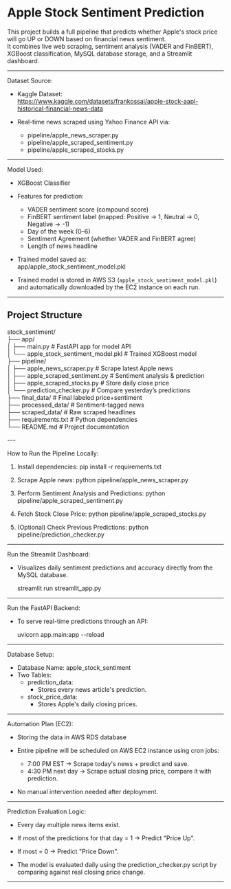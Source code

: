 # Apple Stock Sentiment Prediction 

This project builds a full pipeline that predicts whether Apple's stock price will go UP or DOWN based on financial news sentiment.  
It combines live web scraping, sentiment analysis (VADER and FinBERT), XGBoost classification, MySQL database storage, and a Streamlit dashboard.

---

 Dataset Source:

- Kaggle Dataset:  
  https://www.kaggle.com/datasets/frankossai/apple-stock-aapl-historical-financial-news-data

- Real-time news scraped using Yahoo Finance API via:
  - pipeline/apple_news_scraper.py
  - pipeline/apple_scraped_sentiment.py
  - pipeline/apple_scraped_stocks.py

---

 Model Used:

- XGBoost Classifier
- Features for prediction:
  - VADER sentiment score (compound score)
  - FinBERT sentiment label (mapped: Positive → 1, Neutral → 0, Negative → -1)
  - Day of the week (0–6)
  - Sentiment Agreement (whether VADER and FinBERT agree)
  - Length of news headline

- Trained model saved as:  
  app/apple_stock_sentiment_model.pkl
- Trained model is stored in AWS S3 (`apple_stock_sentiment_model.pkl`) and automatically downloaded by the EC2 instance on each run.

---
## Project Structure


<p>stock_sentiment/<br>
├── app/<br>
│   ├── main.py                        # FastAPI app for model API<br>
│   └── apple_stock_sentiment_model.pkl  # Trained XGBoost model<br>
├── pipeline/<br>
│   ├── apple_news_scraper.py         # Scrape latest Apple news<br>
│   ├── apple_scraped_sentiment.py    # Sentiment analysis & prediction<br>
│   ├── apple_scraped_stocks.py       # Store daily close price<br>
│   └── prediction_checker.py         # Compare yesterday’s predictions<br>
├── final_data/                       # Final labeled price+sentiment<br>
├── processed_data/                   # Sentiment-tagged news<br>
├── scraped_data/                     # Raw scraped headlines<br>
├── requirements.txt                  # Python dependencies<br>
└── README.md                         # Project documentation<br>

<p>
---



 How to Run the Pipeline Locally:

1. Install dependencies:
   pip install -r requirements.txt

2. Scrape Apple news:
   python pipeline/apple_news_scraper.py

3. Perform Sentiment Analysis and Predictions:
   python pipeline/apple_scraped_sentiment.py

4. Fetch Stock Close Price:
   python pipeline/apple_scraped_stocks.py

5. (Optional) Check Previous Predictions:
   python pipeline/prediction_checker.py

---

 Run the Streamlit Dashboard:

- Visualizes daily sentiment predictions and accuracy directly from the MySQL database.

  streamlit run streamlit_app.py

---

 Run the FastAPI Backend:

- To serve real-time predictions through an API:

  uvicorn app.main:app --reload

---

 Database Setup:

- Database Name: apple_stock_sentiment
- Two Tables:
  - prediction_data:  
    - Stores every news article's prediction.
  - stock_price_data:  
    - Stores Apple's daily closing prices.

---

 Automation Plan (EC2):
- Storing the data in AWS RDS database
- Entire pipeline will be scheduled on AWS EC2 instance using cron jobs:
  - 7:00 PM EST → Scrape today's news + predict and save.
  - 4:30 PM next day → Scrape actual closing price, compare it with prediction.

- No manual intervention needed after deployment.

---

 Prediction Evaluation Logic:

- Every day multiple news items exist.
- If most of the predictions for that day = 1 → Predict "Price Up".
- If most = 0 → Predict "Price Down".

- The model is evaluated daily using the prediction_checker.py script by comparing against real closing price change.

---



